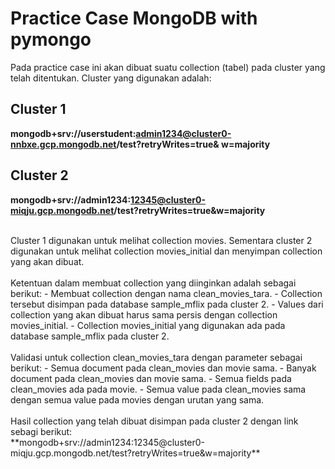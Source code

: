 # Practice Case MongoDB with pymongo
Pada practice case ini akan dibuat suatu collection (tabel) pada cluster yang telah ditentukan. Cluster yang digunakan adalah:

## Cluster 1
**mongodb+srv://userstudent:admin1234@cluster0-nnbxe.gcp.mongodb.net/test?retryWrites=true& w=majority**

## Cluster 2
**mongodb+srv://admin1234:12345@cluster0-miqju.gcp.mongodb.net/test?retryWrites=true&w=majority**

<br>
Cluster 1 digunakan untuk melihat collection movies. Sementara cluster 2 digunakan untuk melihat collection movies_initial dan menyimpan collection yang akan dibuat.
<br><br>
Ketentuan dalam membuat collection yang diinginkan adalah sebagai berikut:
- Membuat collection dengan nama clean_movies_tara.
- Collection tersebut disimpan pada database sample_mflix pada cluster 2.
- Values dari collection yang akan dibuat harus sama persis dengan collection movies_initial.
- Collection movies_initial yang digunakan ada pada database sample_mflix pada cluster 2.
<br><br>
Validasi untuk collection clean_movies_tara dengan parameter sebagai berikut:
- Semua document pada clean_movies dan movie sama.
- Banyak document pada clean_movies dan movie sama.
- Semua fields pada clean_movies ada pada movie.
- Semua value pada clean_movies sama dengan semua value pada movies dengan urutan yang sama.
<br><br>
Hasil collection yang telah dibuat disimpan pada cluster 2 dengan link sebagi berikut:
<br>
**mongodb+srv://admin1234:12345@cluster0-miqju.gcp.mongodb.net/test?retryWrites=true&w=majority**
